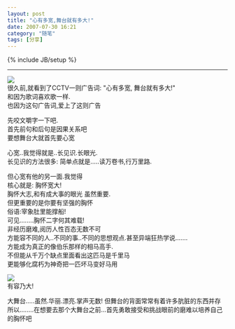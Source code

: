 ```yaml
---
layout: post
title: "心有多宽,舞台就有多大!"
date: 2007-07-30 16:21
category: "随笔"
tags: [分享]
---
```

{% include JB/setup %}

----------------

[![](/img/27941.jpg)](http://www.aogun.com/img/27941.jpg)  
很久前,就看到了CCTV一则广告词: "心有多宽, 舞台就有多大!"  
和因为歌词喜欢歌一样.  
也因为这句广告词,爱上了这则广告  
  
先咬文嚼字一下吧.  
首先前句和后句是因果关系吧  
要想舞台大就首先要心宽  
  
心宽..我觉得就是..长见识.长眼光.  
长见识的方法很多: 简单点就是.....读万卷书,行万里路.  
  
但心宽有他的另一面.我觉得  
核心就是: 胸怀宽大!  
胸怀大志,和有成大事的眼光 虽然重要.  
但更重要的是你要有坚强的胸怀  
俗语:宰象肚里能撑船!  
可见........胸怀二字何其难载!  
非经历磨难,阅历人性百态无数不可  
方能容不同的人..不同的事..不同的思想观点.甚至异端狂热学说.......  
方能成为真正的像伯乐那样的相马高手.  
不但能从千万个缺点里面看出这匹马是千里马  
更能够化腐朽为神奇把一匹坏马变好马用  
  
[![](/img/a391t0z4i99v.jpg)](http://www.aogun.com/img/a391t0z4i99v.jpg)  
有容乃大!  
  
大舞台.....虽然.华丽.漂亮.掌声无数! 但舞台的背面常常有着许多肮脏的东西并存  
所以........在想要去那个大舞台之前...首先勇敢接受和挑战眼前的磨难以培养自己的胸怀吧



